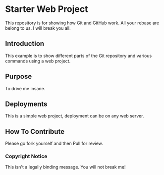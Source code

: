 # Starter Web Project

This repository is for showing how Git and GitHub work. All your rebase are belong to us.
I will break you all.

## Introduction

This example is to show different parts of the Git repository and various commands using a web project.

## Purpose

To drive me insane.

## Deployments

This is a simple web project, deployment can be on any web server.

## How To Contribute

Please go fork yourself and then Pull for review.

### Copyright Notice

This isn't a legally binding message. You will not break me!